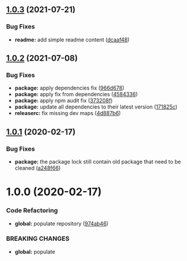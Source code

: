 ## [1.0.3](https://github.com/Itee/itee-mysql/compare/v1.0.2...v1.0.3) (2021-07-21)


### Bug Fixes

* **readme:** add simple readme content ([dcaaf48](https://github.com/Itee/itee-mysql/commit/dcaaf48f24fdbace36aa6615c253cffad37ca816))

## [1.0.2](https://github.com/Itee/itee-mysql/compare/v1.0.1...v1.0.2) (2021-07-08)


### Bug Fixes

* **package:** apply dependencies fix ([966d678](https://github.com/Itee/itee-mysql/commit/966d6789d55e03642f392a24c71846b4c2c868f4))
* **package:** apply fix from dependencies ([4584336](https://github.com/Itee/itee-mysql/commit/45843363424b268fc65de016fb01919ca7f9ee10))
* **package:** apply npm audit fix ([373208f](https://github.com/Itee/itee-mysql/commit/373208f5416dc50758be4e51b8fa65917212597e))
* **package:** update all dependencies to their latest version ([171825c](https://github.com/Itee/itee-mysql/commit/171825c82d0617c02172392c5ed7ade37957ed29))
* **releaserc:** fix missing dev maps ([4d887b6](https://github.com/Itee/itee-mysql/commit/4d887b6d794e1e8043cb4956b82c818cf85e774c))

## [1.0.1](https://github.com/Itee/itee-mysql/compare/v1.0.0...v1.0.1) (2020-02-17)


### Bug Fixes

* **package:** the package lock still contain old package that need to be cleaned ([a248f66](https://github.com/Itee/itee-mysql/commit/a248f6601393cb62f6cd4a5946f024c0d8882768))

# 1.0.0 (2020-02-17)


### Code Refactoring

* **global:** populate repository ([974ab46](https://github.com/Itee/itee-mysql/commit/974ab461fa7fbf364d511671ddec1a382ed942a8))


### BREAKING CHANGES

* **global:** populate
